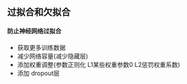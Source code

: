 ## 过拟合和欠拟合

#### 防止神经网络过拟合
- 获取更多训练数据
- 减少网络容量(减少隐藏层)
- 添加权重调整(参数正则化 L1某些权重参数0 L2惩罚权重系数)
- 添加 dropout层
